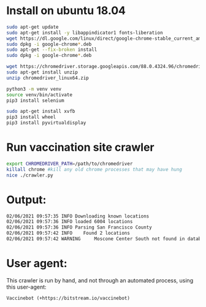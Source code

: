 # Install on ubuntu 18.04
```bash
sudo apt-get update
sudo apt-get install -y libappindicator1 fonts-liberation
wget https://dl.google.com/linux/direct/google-chrome-stable_current_amd64.deb
sudo dpkg -i google-chrome*.deb
sudo apt-get --fix-broken install
sudo dpkg -i google-chrome*.deb

wget https://chromedriver.storage.googleapis.com/88.0.4324.96/chromedriver_linux64.zip
sudo apt-get install unzip
unzip chromedriver_linux64.zip

python3 -m venv venv
source venv/bin/activate
pip3 install selenium

sudo apt-get install xvfb
pip3 install wheel
pip3 install pyvirtualdisplay
```


# Run vaccination site crawler
```bash
export CHROMEDRIVER_PATH=/path/to/chromedriver
killall chrome #kill any old chrome processes that may have hung
nice ./crawler.py
```


# Output:
```bash
02/06/2021 09:57:35 INFO Downloading known locations
02/06/2021 09:57:36 INFO loaded 6004 locations
02/06/2021 09:57:36 INFO Parsing San Francisco County
02/06/2021 09:57:42 INFO 	Found 2 locations
02/06/2021 09:57:42 WARNING 	Moscone Center South not found in database! Please add it.
```


# User agent:
This crawler is run by hand, and not through an automated process, using this user-agent:
```
Vaccinebot (+https://bitstream.io/vaccinebot)
```
